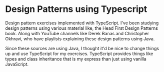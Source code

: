 # Design Patterns using Typescript

Design pattern exercises implemented with TypeScript. I've been studying design patterns using various material like, the Head First Design Patterns book. Along with YouTube channels like Derek Banas and Christopher Okhravi, who have playlists explaining these design patterns using Java.

Since these sources are using Java, I thought it'd be nice to change things up and use TypeScript for my exercises. TypeScript provides things like types and class inheritance that is my express than just using vanilla JavaScript.
